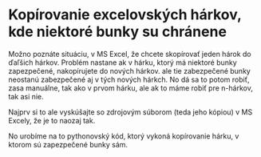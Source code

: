 # Kopírovanie excelovských hárkov, kde niektoré bunky su chránene

Možno poznáte situáciu, v MS Excel, že chcete skopírovať jeden hárok do ďaľšich hárkov.
Problém nastane ak v hárku, ktorý má niektoré bunky zapezpečené, nakopírujete do nových hárkov.
ale tie zabezpečené bunky neostanú zabezpečené aj v tých nových hárkch. No dá sa to potom robiť, zasa
manuálne, tak ako v prvom hárku, ale ak to máme robiť pre n-hárkov, tak asi nie.

Najprv si to ale vyskúšajte so zdrojovým súborom (teda jeho kópiou) v MS Excely, že je to naozaj tak.

No urobíme na to pythonovský kód, ktorý vykoná kopírovanie hárku, v ktorom sú zapezpečené bunky sám.